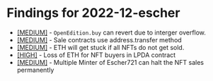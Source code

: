 # Findings for 2022-12-escher 

- [[MEDIUM]]([MEDIUM]-'OpenEdition.buy'_can_revert_due_to_interger_overflow./README.md) - `OpenEdition.buy` can revert due to interger overflow.
- [[MEDIUM]]([MEDIUM]-Sale_contracts_use_address.transfer_method/README.md) - Sale contracts use address.transfer method
- [[MEDIUM]]([MEDIUM]-ETH_will_get_stuck_if_all_NFTs_do_not_get_sold./README.md) - ETH will get stuck if all NFTs do not get sold.
- [[HIGH]]([HIGH]-Loss_of_ETH_for_NFT_buyers_in_LPDA_contract/README.md) - Loss of ETH for NFT buyers in LPDA contract
- [[MEDIUM]]([MEDIUM]-Multiple_Minter_of_Escher721_can_halt_the_NFT_sales_permanently/README.md) - Multiple Minter of Escher721 can halt the NFT sales permanently
